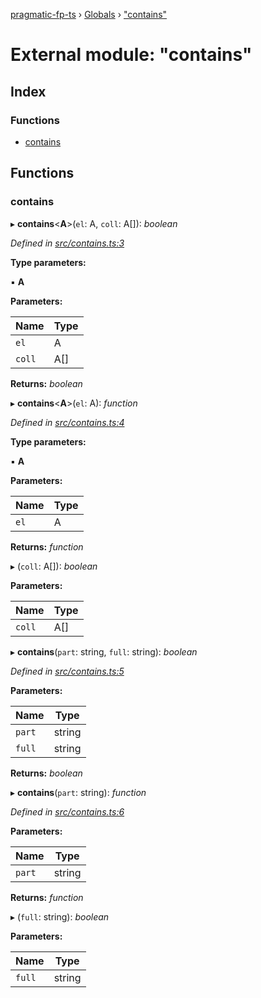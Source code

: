 [pragmatic-fp-ts](../README.md) › [Globals](../globals.md) › ["contains"](_contains_.md)

# External module: "contains"

## Index

### Functions

* [contains](_contains_.md#contains)

## Functions

###  contains

▸ **contains**<**A**>(`el`: A, `coll`: A[]): *boolean*

*Defined in [src/contains.ts:3](https://github.com/hermann-p/pragmatic-fp-ts/blob/d79a7fd/src/contains.ts#L3)*

**Type parameters:**

▪ **A**

**Parameters:**

Name | Type |
------ | ------ |
`el` | A |
`coll` | A[] |

**Returns:** *boolean*

▸ **contains**<**A**>(`el`: A): *function*

*Defined in [src/contains.ts:4](https://github.com/hermann-p/pragmatic-fp-ts/blob/d79a7fd/src/contains.ts#L4)*

**Type parameters:**

▪ **A**

**Parameters:**

Name | Type |
------ | ------ |
`el` | A |

**Returns:** *function*

▸ (`coll`: A[]): *boolean*

**Parameters:**

Name | Type |
------ | ------ |
`coll` | A[] |

▸ **contains**(`part`: string, `full`: string): *boolean*

*Defined in [src/contains.ts:5](https://github.com/hermann-p/pragmatic-fp-ts/blob/d79a7fd/src/contains.ts#L5)*

**Parameters:**

Name | Type |
------ | ------ |
`part` | string |
`full` | string |

**Returns:** *boolean*

▸ **contains**(`part`: string): *function*

*Defined in [src/contains.ts:6](https://github.com/hermann-p/pragmatic-fp-ts/blob/d79a7fd/src/contains.ts#L6)*

**Parameters:**

Name | Type |
------ | ------ |
`part` | string |

**Returns:** *function*

▸ (`full`: string): *boolean*

**Parameters:**

Name | Type |
------ | ------ |
`full` | string |
